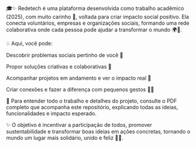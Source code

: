 🎓✨ Redetech é uma plataforma desenvolvida como trabalho acadêmico (2025), com muito carinho 💛, voltada para criar impacto social positivo. Ela conecta voluntários, empresas e organizações sociais, formando uma rede colaborativa onde cada pessoa pode ajudar a transformar o mundo 🌍💫.

💡 Aqui, você pode:

Descobrir problemas sociais pertinho de você 📍

Propor soluções criativas e colaborativas 💬

Acompanhar projetos em andamento e ver o impacto real 🌱

Criar conexões e fazer a diferença com pequenos gestos 🤝💖

📄 Para entender todo o trabalho e detalhes do projeto, consulte o PDF completo que acompanha este repositório, explicando todas as ideias, funcionalidades e impacto esperado.

✨ O objetivo é incentivar a participação de todos, promover sustentabilidade e transformar boas ideias em ações concretas, tornando o mundo um lugar mais solidário, unido e feliz 🌈💛.
